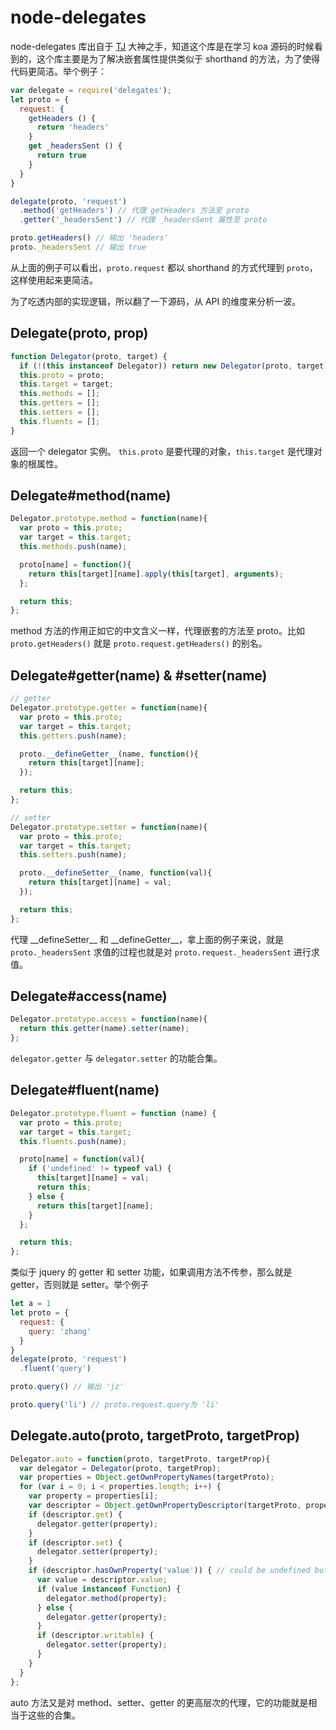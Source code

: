 # node-delegates

node-delegates 库出自于 [TJ](https://github.com/tj/node-delegates) 大神之手，知道这个库是在学习 koa 源码的时候看到的，这个库主要是为了解决嵌套属性提供类似于 shorthand 的方法，为了使得代码更简洁。举个例子：

```js
var delegate = require('delegates');
let proto = {
  request: {
    getHeaders () {
      return 'headers'
    }
    get _headersSent () {
      return true
    }
  }
}

delegate(proto, 'request')
  .method('getHeaders') // 代理 getHeaders 方法至 proto
  .getter('_headersSent') // 代理 _headersSent 属性至 proto

proto.getHeaders() // 输出 'headers'
proto._headersSent // 输出 true
```

从上面的例子可以看出，`proto.request` 都以 shorthand 的方式代理到 `proto`，这样使用起来更简洁。

为了吃透内部的实现逻辑，所以翻了一下源码，从 API 的维度来分析一波。

## Delegate(proto, prop)

```js
function Delegator(proto, target) {
  if (!(this instanceof Delegator)) return new Delegator(proto, target);
  this.proto = proto;
  this.target = target;
  this.methods = [];
  this.getters = [];
  this.setters = [];
  this.fluents = [];
}
```

返回一个 delegator 实例。 `this.proto` 是要代理的对象，`this.target` 是代理对象的根属性。

## Delegate#method(name)

```js
Delegator.prototype.method = function(name){
  var proto = this.proto;
  var target = this.target;
  this.methods.push(name);

  proto[name] = function(){
    return this[target][name].apply(this[target], arguments);
  };

  return this;
};
```

method 方法的作用正如它的中文含义一样，代理嵌套的方法至 proto。比如 `proto.getHeaders()` 就是 `proto.request.getHeaders()` 的别名。

## Delegate#getter(name) & #setter(name)

```js
// getter
Delegator.prototype.getter = function(name){
  var proto = this.proto;
  var target = this.target;
  this.getters.push(name);

  proto.__defineGetter__(name, function(){
    return this[target][name];
  });

  return this;
};

// setter
Delegator.prototype.setter = function(name){
  var proto = this.proto;
  var target = this.target;
  this.setters.push(name);

  proto.__defineSetter__(name, function(val){
    return this[target][name] = val;
  });

  return this;
};
```

代理 \_\_defineSetter__ 和 \_\_defineGetter__，拿上面的例子来说，就是 `proto._headersSent` 求值的过程也就是对 `proto.request._headersSent` 进行求值。

## Delegate#access(name)

```js
Delegator.prototype.access = function(name){
  return this.getter(name).setter(name);
};
```

`delegator.getter` 与 `delegator.setter` 的功能合集。

## Delegate#fluent(name)

```js
Delegator.prototype.fluent = function (name) {
  var proto = this.proto;
  var target = this.target;
  this.fluents.push(name);

  proto[name] = function(val){
    if ('undefined' != typeof val) {
      this[target][name] = val;
      return this;
    } else {
      return this[target][name];
    }
  };

  return this;
};
```

类似于 jquery 的 getter 和 setter 功能，如果调用方法不传参，那么就是 getter，否则就是 setter。举个例子

```js
let a = 1
let proto = {
  request: {
    query: 'zhang'
  }
}
delegate(proto, 'request')
  .fluent('query')

proto.query() // 输出 'jz'

proto.query('li') // proto.request.query为 'li'
```

## Delegate.auto(proto, targetProto, targetProp)

```js
Delegator.auto = function(proto, targetProto, targetProp){
  var delegator = Delegator(proto, targetProp);
  var properties = Object.getOwnPropertyNames(targetProto);
  for (var i = 0; i < properties.length; i++) {
    var property = properties[i];
    var descriptor = Object.getOwnPropertyDescriptor(targetProto, property);
    if (descriptor.get) {
      delegator.getter(property);
    }
    if (descriptor.set) {
      delegator.setter(property);
    }
    if (descriptor.hasOwnProperty('value')) { // could be undefined but writable
      var value = descriptor.value;
      if (value instanceof Function) {
        delegator.method(property);
      } else {
        delegator.getter(property);
      }
      if (descriptor.writable) {
        delegator.setter(property);
      }
    }
  }
};
```

auto 方法又是对 method、setter、getter 的更高层次的代理，它的功能就是相当于这些的合集。
